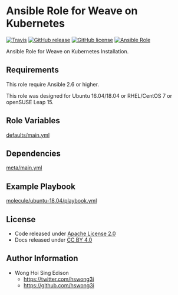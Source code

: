 # Ansible Role for Weave on Kubernetes

[![Travis](https://img.shields.io/travis/alvistack/ansible-role-kubernetes-weave.svg)](https://travis-ci.org/alvistack/ansible-role-kubernetes-weave)
[![GitHub release](https://img.shields.io/github/release/alvistack/ansible-role-kubernetes-weave.svg)](https://github.com/alvistack/ansible-role-kubernetes-weave)
[![GitHub license](https://img.shields.io/github/license/alvistack/ansible-role-kubernetes-weave.svg)](https://github.com/alvistack/ansible-role-kubernetes-weave/blob/master/LICENSE)
[![Ansible Role](https://img.shields.io/badge/galaxy-alvistack.kubernetes_weave-blue.svg)](https://galaxy.ansible.com/alvistack/kubernetes_weave)

Ansible Role for Weave on Kubernetes Installation.

## Requirements

This role require Ansible 2.6 or higher.

This role was designed for Ubuntu 16.04/18.04 or RHEL/CentOS 7 or openSUSE Leap 15.

## Role Variables

[defaults/main.yml](defaults/main.yml)

## Dependencies

[meta/main.yml](meta/main.yml)

## Example Playbook

[molecule/ubuntu-18.04/playbook.yml](molecule/ubuntu-18.04/playbook.yml)

## License

  - Code released under [Apache License 2.0](LICENSE)
  - Docs released under [CC BY 4.0](http://creativecommons.org/licenses/by/4.0/)

## Author Information

  - Wong Hoi Sing Edison
      - <https://twitter.com/hswong3i>
      - <https://github.com/hswong3i>
